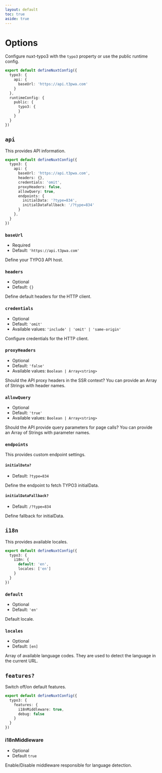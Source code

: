 ```yaml
---
layout: default
toc: true
aside: true
---
```

# Options

Configure nuxt-typo3 with the `typo3` property or use the public runtime config.

```ts [nuxt.config.ts]
export default defineNuxtConfig({
  typo3: {
    api: {
      baseUrl: 'https://api.t3pwa.com'
    }
  },
  runtimeConfig: {
    public: {
      typo3: {
      }
    }
  }
})
```


## `api`

This provides API information.

```ts
export default defineNuxtConfig({
  typo3: {
    api: {
      baseUrl: 'https://api.t3pwa.com',
      headers: {},
      credentials: 'omit',
      proxyHeaders: false,
      allowQuery: true,
      endpoints: {
        initialData: '?type=834',
        initialDataFallback: '/?type=834'
      }
    },
  }
})
```

### `baseUrl`
- Required
- Default: `'https://api.t3pwa.com'`

Define your TYPO3 API host.

### `headers`
- Optional
- Default: `{}`

Define default headers for the HTTP client.

### `credentials`
- Optional
- Default: `'omit'`
- Available values: `'include' | 'omit' | 'same-origin'`

Configure credentials for the HTTP client.

### `proxyHeaders`
- Optional
- Default: `'false'`
- Available values: `Boolean | Array<string>`

Should the API proxy headers in the SSR context?
You can provide an Array of Strings with header names.

### `allowQuery`
- Optional
- Default: `'true'`
- Available values: `Boolean | Array<string>`

Should the API provide query parameters for page calls? 
You can provide an Array of Strings with parameter names.
### `endpoints` 

This provides custom endpoint settings.

#### `initialData?`
- Default: `?type=834`

Define the endpoint to fetch TYPO3 initialData. 

#### `initialDataFallback?`
- Default: `/?type=834`

Define fallback for initialData.

## `i18n`
This provides available locales.

```ts
export default defineNuxtConfig({
  typo3: {
    i18n: {
      default: 'en',
      locales: ['en']
    }
  }
})
```

### `default`
- Optional
- Default: `'en'`

Default locale.


### `locales` 
- Optional
- Default: `[en]`

Array of available language codes. They are used to detect the language in the current URL.


## `features?`

Switch off/on default features.

```ts
export default defineNuxtConfig({
  typo3: {
    features: {
      i18nMiddleware: true,
      debug: false
    }
  }
})
```


### i18nMiddleware
- Optional
- Default `true`
  
Enable/Disable middleware responsible for language detection.
